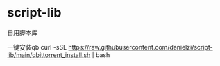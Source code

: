 # script-lib
自用脚本库

一键安装qb
curl -sSL https://raw.githubusercontent.com/danielzi/script-lib/main/qbittorrent_install.sh | bash

